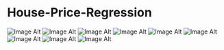 # House-Price-Regression
![Image Alt]()
![Image Alt]()
![Image Alt]()
![Image Alt]()
![Image Alt]()
![Image Alt]()
![Image Alt]()
![Image Alt]()
![Image Alt]()

